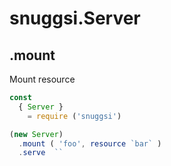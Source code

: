 # snuggsi.Server


## .mount

Mount resource

```javascript
const
  { Server }
    = require ('snuggsi')

(new Server)
  .mount ( 'foo', resource `bar` )
  .serve  ``
```
